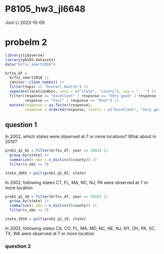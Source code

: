 P8105_hw3_jl6648
================
Jixin Li
2023-10-09

# probelm 2

``` r
library(tidyverse)
library(p8105.datasets)                                                                  # load the data
data("brfss_smart2010") 
```

``` r
brfss_df =
  brfss_smart2010 |>
  janitor::clean_names() |>
  filter(topic == "Overall Health") |>
  separate(locationdesc, into = c("state", "county"), sep = " - ") |>
  filter(response == "Excellent" | response == "Very good" | response == "Good" | 
         response == "Fair" | response == "Poor") |>
  mutate(response = as.factor(response),
         response = ordered(response, levels = c("Excellent", "Very good", "Good", "Fair", "Poor"))) 
```

## question 1

In 2002, which states were observed at 7 or more locations? What about
in 2010?

``` r
prob1_q1_02 = filter(brfss_df, year == 2002) |>
  group_by(state) |>
  summarize(n_obs = n_distinct(county)) |>
  filter(n_obs >= 7) 

state_2002 = pull(prob1_q1_02, state)
```

In 2002, following states CT, FL, MA, NC, NJ, PA were observed at 7 or
more location

``` r
prob1_q1_10 = filter(brfss_df, year == 2010) |>
  group_by(state) |>
  summarize(n_obs = n_distinct(county)) |>
  filter(n_obs >= 7) 

state_2010 = pull(prob1_q1_10, state)
```

In 2002, following states CA, CO, FL, MA, MD, NC, NE, NJ, NY, OH, PA,
SC, TX, WA were observed at 7 or more location

### question 2
